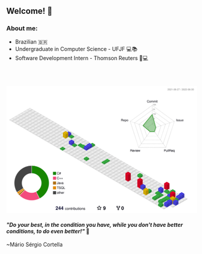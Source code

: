 ## Welcome! :wave:
### About me:
- Brazilian :brazil:
- Undergraduate in Computer Science - UFJF :computer::books:
- Software Development Intern - Thomson Reuters :dart::computer:
##

<br/>

![](./profile-3d-contrib/profile-gitblock.svg)



   
  <!--
  <img height="180em"  src="https://github-readme-stats.vercel.app/api?username=vitoriaisabela&show_icons=true&theme=tokyonight&include_all_commits=true&count_private=true"/>
  <img height="180em" src="https://github-readme-stats.vercel.app/api/top-langs/?username=vitoria-isabela&layout=compact&langs_count=7&theme=tokyonight"/>  
   


  
    
    <a href="https://github.com/vitoria-isabela">
    <a href="https://www.linkedin.com/in/vit%C3%B3ria-isabela-de-oliveira/" target="_blank"><img src="https://img.shields.io/badge/-LinkedIn-%230077B5?style=for-the-badge&logo=linkedin&logoColor=white" target="_blank"></a>
    <a href="https://instagram.com/v.isa.o" target="_blank"><img src="https://img.shields.io/badge/Instagram-E4405F?style=for-the-badge&logo=instagram&logoColor=white" target="_blank"></a>
    <a href="https://mail.google.com/mail/u/0/?tab=rm&ogbl#inbox" target="_blank"><img src="https://img.shields.io/badge/Gmail-D14836?style=for-the-badge&logo=gmail&logoColor=white" target="_blank"></a>

 ![Snake animation](https://github.com/vitoria-isabela/vitoria-isabela/blob/output/github-contribution-grid-snake.svg)
 
 -->
 
 #### *"Do your best, in the condition you have, while you don't have better conditions, to do even better!"* :dart:

~Mário Sérgio Cortella
 
